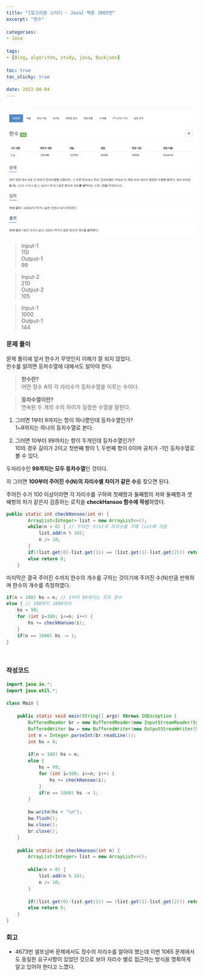 ```yaml
--- 
title: "[알고리즘 스터디 - Java] 백준 1065번" 
excerpt: "한수" 

categories: 
- Java

tags: 
- [Blog, algorithm, study, java, Backjoon]

toc: true
toc_sticky: true

date: 2022-08-04
--- 
```


<br>

<center><img src="/assets/images/backjoon/1065.png"></center>

> Input-1 <br>
110 <br>
> Output-1 <br>
99 

> Input-2 <br>
210 <br>
> Output-2 <br>
105

> Input-1 <br>
1000 <br>
> Output-1 <br>
144


### 문제 풀이
문제 풀이에 앞서 한수가 무엇인지 이해가 잘 되지 않았다.<br>
한수를 알려면 등차수열에 대해서도 알아야 한다.

> **한수란?**<br>
어떤 정수 A의 각 자리수가 등차수열을 이루는 수이다.

> **등차수열이란?**<br>
연속된 두 개의 수의 차이가 일정한 수열을 말한다. 


1. 그러면 1부터 9까지는 항이 하나뿐인데 등차수열인가?<br>
1~9까지는 하나의 등차수열로 본다.

2. 그러면 10부터 99까지는 항이 두개인데 등차수열인가?<br>
10의 경우 길이가 2이고 첫번째 항이 1, 두번째 항이 0이며 공차가 -1인 등차수열로 볼 수 있다.

두자리수인 **99까지는 모두 등차수열**인 것이다.

자 그러면 **100부터 주어진 수(N)의 자리수별 차이가 같은 수**를 찾으면 된다.

주어진 수가 100 이상이라면 각 자리수를 구하여 첫째항과 둘째항의 차와 둘째항과 셋째항의 차가 같은지 검증하는 로직을
**checkHansoo 함수에 작성**하였다.

```java
public static int checkHansoo(int n) {
        ArrayList<Integer> list = new ArrayList<>();
        while(n > 0) { // 주어진 수(n)의 자리수를 구해 list에 저장
            list.add(n % 10);
            n /= 10;    
        }
        if((list.get(0)-list.get(1)) == (list.get(1)-list.get(2))) return 1;
        else return 0;
    }
```

마지막은 결국 주어진 수까지 한수의 개수를 구하는 것이기에 주어진 수(N)만큼 반복하며 한수의 개수를 측정하였다.

```java
if(n < 100) hs = n; // 1부터 99까지는 모두 한수
else { // 100부터 1000까지
    hs = 99;
    for (int i=100; i<=n; i++) {
        hs += checkHansoo(i);        
    }   
    if(n == 1000) hs -= 1; 
}
```

<br>

### 작성코드
```java
import java.io.*;
import java.util.*;

class Main {

    public static void main(String[] args) throws IOException {
        BufferedReader br = new BufferedReader(new InputStreamReader(System.in));
        BufferedWriter bw = new BufferedWriter(new OutputStreamWriter(System.out));
        int n = Integer.parseInt(br.readLine());
        int hs = 0;

        if(n < 100) hs = n;
        else {
            hs = 99;
            for (int i=100; i<=n; i++) {
                hs += checkHansoo(i);        
            }   
            if(n == 1000) hs -= 1; 
        }

        bw.write(hs + "\n");
        bw.flush();
        bw.close();
        br.close();
    }

    public static int checkHansoo(int n) {
        ArrayList<Integer> list = new ArrayList<>();
        
        while(n > 0) {
            list.add(n % 10);
            n /= 10;    
        }

        if((list.get(0)-list.get(1)) == (list.get(1)-list.get(2))) return 1;
        else return 0;
    }
}
```

### 회고
- 4673번 셀프넘버 문제에서도 정수의 자리수를 알아야 했는데 이번 1065 문제에서도 동일한 요구사항이 있었던 것으로 보아 자리수 별로 접근하는 방식을 명확하게 알고 있어야 한다고 느꼈다.